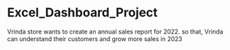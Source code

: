# Excel_Dashboard_Project
Vrinda store wants to create an annual sales report for 2022. so that, Vrinda can understand their customers and grow more sales in 2023
